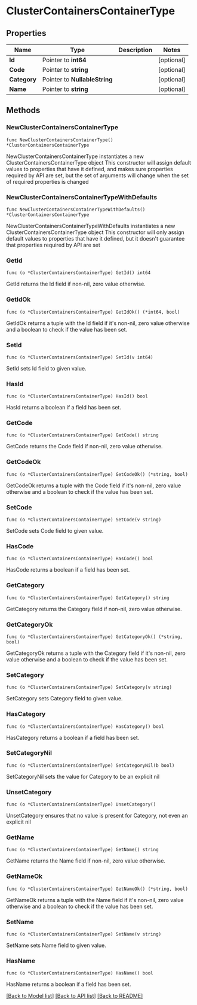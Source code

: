 # ClusterContainersContainerType

## Properties

Name | Type | Description | Notes
------------ | ------------- | ------------- | -------------
**Id** | Pointer to **int64** |  | [optional] 
**Code** | Pointer to **string** |  | [optional] 
**Category** | Pointer to **NullableString** |  | [optional] 
**Name** | Pointer to **string** |  | [optional] 

## Methods

### NewClusterContainersContainerType

`func NewClusterContainersContainerType() *ClusterContainersContainerType`

NewClusterContainersContainerType instantiates a new ClusterContainersContainerType object
This constructor will assign default values to properties that have it defined,
and makes sure properties required by API are set, but the set of arguments
will change when the set of required properties is changed

### NewClusterContainersContainerTypeWithDefaults

`func NewClusterContainersContainerTypeWithDefaults() *ClusterContainersContainerType`

NewClusterContainersContainerTypeWithDefaults instantiates a new ClusterContainersContainerType object
This constructor will only assign default values to properties that have it defined,
but it doesn't guarantee that properties required by API are set

### GetId

`func (o *ClusterContainersContainerType) GetId() int64`

GetId returns the Id field if non-nil, zero value otherwise.

### GetIdOk

`func (o *ClusterContainersContainerType) GetIdOk() (*int64, bool)`

GetIdOk returns a tuple with the Id field if it's non-nil, zero value otherwise
and a boolean to check if the value has been set.

### SetId

`func (o *ClusterContainersContainerType) SetId(v int64)`

SetId sets Id field to given value.

### HasId

`func (o *ClusterContainersContainerType) HasId() bool`

HasId returns a boolean if a field has been set.

### GetCode

`func (o *ClusterContainersContainerType) GetCode() string`

GetCode returns the Code field if non-nil, zero value otherwise.

### GetCodeOk

`func (o *ClusterContainersContainerType) GetCodeOk() (*string, bool)`

GetCodeOk returns a tuple with the Code field if it's non-nil, zero value otherwise
and a boolean to check if the value has been set.

### SetCode

`func (o *ClusterContainersContainerType) SetCode(v string)`

SetCode sets Code field to given value.

### HasCode

`func (o *ClusterContainersContainerType) HasCode() bool`

HasCode returns a boolean if a field has been set.

### GetCategory

`func (o *ClusterContainersContainerType) GetCategory() string`

GetCategory returns the Category field if non-nil, zero value otherwise.

### GetCategoryOk

`func (o *ClusterContainersContainerType) GetCategoryOk() (*string, bool)`

GetCategoryOk returns a tuple with the Category field if it's non-nil, zero value otherwise
and a boolean to check if the value has been set.

### SetCategory

`func (o *ClusterContainersContainerType) SetCategory(v string)`

SetCategory sets Category field to given value.

### HasCategory

`func (o *ClusterContainersContainerType) HasCategory() bool`

HasCategory returns a boolean if a field has been set.

### SetCategoryNil

`func (o *ClusterContainersContainerType) SetCategoryNil(b bool)`

 SetCategoryNil sets the value for Category to be an explicit nil

### UnsetCategory
`func (o *ClusterContainersContainerType) UnsetCategory()`

UnsetCategory ensures that no value is present for Category, not even an explicit nil
### GetName

`func (o *ClusterContainersContainerType) GetName() string`

GetName returns the Name field if non-nil, zero value otherwise.

### GetNameOk

`func (o *ClusterContainersContainerType) GetNameOk() (*string, bool)`

GetNameOk returns a tuple with the Name field if it's non-nil, zero value otherwise
and a boolean to check if the value has been set.

### SetName

`func (o *ClusterContainersContainerType) SetName(v string)`

SetName sets Name field to given value.

### HasName

`func (o *ClusterContainersContainerType) HasName() bool`

HasName returns a boolean if a field has been set.


[[Back to Model list]](../README.md#documentation-for-models) [[Back to API list]](../README.md#documentation-for-api-endpoints) [[Back to README]](../README.md)


